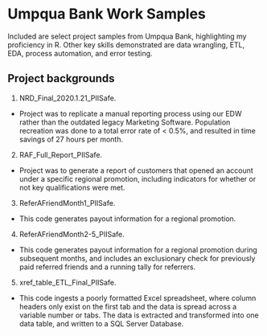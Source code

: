 # Umpqua Bank Work Samples
Included are select project samples from Umpqua Bank, highlighting my proficiency in R. Other key skills demonstrated are data wrangling, ETL, EDA, process automation, and error testing.

## Project backgrounds
1.	NRD_Final_2020.1.21_PIISafe. 
* Project was to replicate a manual reporting process using our EDW rather than the outdated legacy Marketing Software. Population recreation was done to a total error rate of < 0.5%, and resulted in time savings of 27 hours per month.
2.	RAF_Full_Report_PIISafe. 
* Project was to generate a report of customers that opened an account under a specific regional promotion, including indicators for whether or not key qualifications were met.
3.	ReferAFriendMonth1_PIISafe. 
* This code generates payout information for a regional promotion.
4.	ReferAFriendMonth2-5_PIISafe. 
* This code generates payout information for a regional promotion during subsequent months, and includes an exclusionary check for previously paid referred friends and a running tally for referrers.
5.	xref_table_ETL_Final_PIISafe. 
* This code ingests a poorly formatted Excel spreadsheet, where column headers only exist on the first tab and the data is spread across a variable number or tabs. The data is extracted and transformed into one data table, and written to a SQL Server Database.
